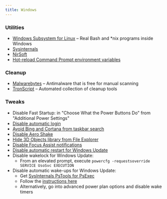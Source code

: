 ```yaml
---
title: Windows
---
```


### Utilities

- [Windows Subsystem for Linux](https://docs.microsoft.com/en-us/windows/wsl/about) – Real Bash and \*nix programs inside Windows
- [Sysinternals](https://docs.microsoft.com/en-us/sysinternals/)
- [NirSoft](http://nirsoft.net)
- [Hot-reload Command Prompt environment variables](https://github.com/chocolatey-archive/chocolatey/blob/master/src/redirects/RefreshEnv.cmd)

### Cleanup

- [Malwarebytes](https://www.malwarebytes.com) – Antimalware that is free for manual scanning
- [TronScript](https://github.com/bmrf/tron) – Automated collection of cleanup tools

### Tweaks

- Disable Fast Startup: in "Choose What the Power Buttons Do" from "Additional Power Settings"
- [Disable automatic login](https://support.microsoft.com/en-us/help/4027599/windows-10-automatically-finish-setting-up-pc-after-update-restart)
- [Avoid Bing and Cortana from taskbar search](https://superuser.com/a/1171262)
- [Disable Aero Shake](https://www.howtogeek.com/howto/windows-7/disable-aero-shake-in-windows-7/)
- [Hide 3D Objects library from File Explorer](https://www.howtogeek.com/331361/how-to-remove-the-3d-objects-folder-from-this-pc-on-windows-10/)
- [Disable Focus Assist notifications](https://www.howtogeek.com/435349/how-to-disable-windows-10s-annoying-focus-assist-notifications/)
- [Disable automatic restart for Windows Update](https://www.askvg.com/how-to-change-windows-update-settings-when-managed-or-disabled-by-system-administrator/)
- Disable wakelock for Windows Update:
  - From an elevated prompt, execute `powercfg -requestsoverride SERVICE UsoSvc EXECUTION`
- Disable automatic wake-ups for Windows Update:
  - Get [SysInternals PsTools for PsExec](https://docs.microsoft.com/en-us/sysinternals/downloads/psexec)
  - Follow the [instructions here](https://github.com/seagull/disable-automaticrestarts/issues/4#issuecomment-521382489)
  - Alternatively, go into advanced power plan options and disable wake timers
